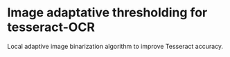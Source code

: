 # Image adaptative thresholding for tesseract-OCR
Local adaptive image binarization algorithm to improve Tesseract accuracy.
